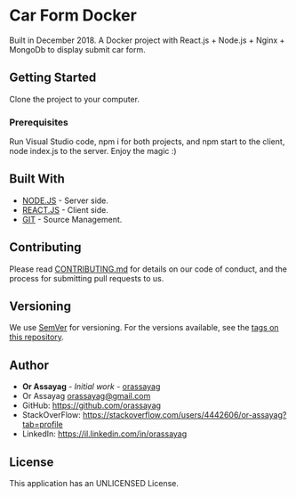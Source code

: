 # Car Form Docker

Built in December 2018. A Docker project with React.js + Node.js + Nginx + MongoDb to display submit car form.

## Getting Started

Clone the project to your computer.

### Prerequisites

Run Visual Studio code, npm i for both projects, and npm start to the client, node index.js to the server. Enjoy the magic :)

## Built With

* [NODE.JS](https://nodejs.org/en/) - Server side.
* [REACT.JS](https://reactjs.org/) - Client side.
* [GIT](https://git-scm.com/) - Source Management.

## Contributing

Please read [CONTRIBUTING.md](https://gist.github.com/PurpleBooth/b24679402957c63ec426) for details on our code of conduct, and the process for submitting pull requests to us.

## Versioning

We use [SemVer](http://semver.org/) for versioning. For the versions available, see the [tags on this repository](https://github.com/your/project/tags).

## Author

* **Or Assayag** - *Initial work* - [orassayag](https://github.com/orassayag)
* Or Assayag <orassayag@gmail.com>
* GitHub: https://github.com/orassayag
* StackOverFlow: https://stackoverflow.com/users/4442606/or-assayag?tab=profile
* LinkedIn: https://il.linkedin.com/in/orassayag

## License

This application has an UNLICENSED License.